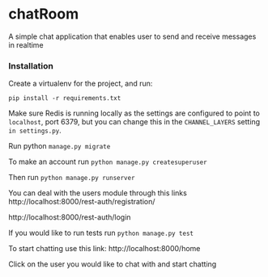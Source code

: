 # chatRoom
A simple chat application that enables user to send and receive messages in realtime  

### Installation

Create a virtualenv for the project, and run:

```pip install -r requirements.txt```

Make sure Redis is running locally as the settings are configured to point to ```localhost```, port 6379, but you can change this in the ```CHANNEL_LAYERS``` setting ```in settings.py```.

Run python ```manage.py migrate```

To make an account run 
```python manage.py createsuperuser```

Then run ```python manage.py runserver```

You can deal with the users module through this links 
http://localhost:8000/rest-auth/registration/

http://localhost:8000/rest-auth/login

If you would like to run tests run 
```python manage.py test ```

To start chatting use this link:
http://localhost:8000/home

Click on the user you would like to chat with and start chatting  


